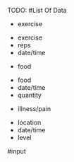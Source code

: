 TODO:
#List Of Data
- exercise
* exercise
* reps
* date/time
- food
* food
* date/time
* quantity  
- illness/pain
* location
* date/time
* level

#input
